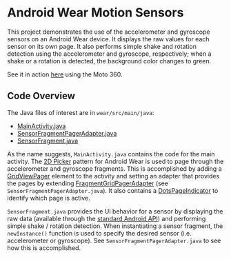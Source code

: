# Android Wear Motion Sensors

This project demonstrates the use of the accelerometer and gyroscope sensors on an Android Wear device. It displays the raw values for each sensor on its own page. It also performs simple shake and rotation detection using the accelerometer and gyroscope, respectively; when a shake or a rotation is detected, the background color changes to green.

See it in action [here](http://youtu.be/oyCgck3ixQI) using the Moto 360.

## Code Overview

The Java files of interest are in `wear/src/main/java`:

* [MainActivity.java](https://github.com/drejkim/AndroidWearMotionSensors/blob/master/wear/src/main/java/com/drejkim/androidwearmotionsensors/MainActivity.java)
* [SensorFragmentPagerAdapter.java](https://github.com/drejkim/AndroidWearMotionSensors/blob/master/wear/src/main/java/com/drejkim/androidwearmotionsensors/SensorFragmentPagerAdapter.java)
* [SensorFragment.java](https://github.com/drejkim/AndroidWearMotionSensors/blob/master/wear/src/main/java/com/drejkim/androidwearmotionsensors/SensorFragment.java)

As the name suggests, `MainActivity.java` contains the code for the main activity. The [2D Picker](https://developer.android.com/training/wearables/ui/2d-picker.html) pattern for Android Wear is used to page through the accelerometer and gyroscope fragments. This is accomplished by adding a [GridViewPager](http://developer.android.com/reference/android/support/wearable/view/GridViewPager.html) element to the activity and setting an adapter that provides the pages by extending [FragmentGridPagerAdapter](http://developer.android.com/reference/android/support/wearable/view/FragmentGridPagerAdapter.html) (see `SensorFragmentPagerAdapter.java`). It also contains a [DotsPageIndicator](http://developer.android.com/reference/android/support/wearable/view/DotsPageIndicator.html) to identify which page is active.

`SensorFragment.java` provides the UI behavior for a sensor by displaying the raw data (available through the [standard Android API](http://developer.android.com/guide/topics/sensors/sensors_motion.html)) and performing simple shake / rotation detection. When instantiating a sensor fragment, the `newInstance()` function is used to specify the desired sensor (i.e. accelerometer or gyroscope). See `SensorFragmentPagerAdapter.java` to see how this is accomplished.